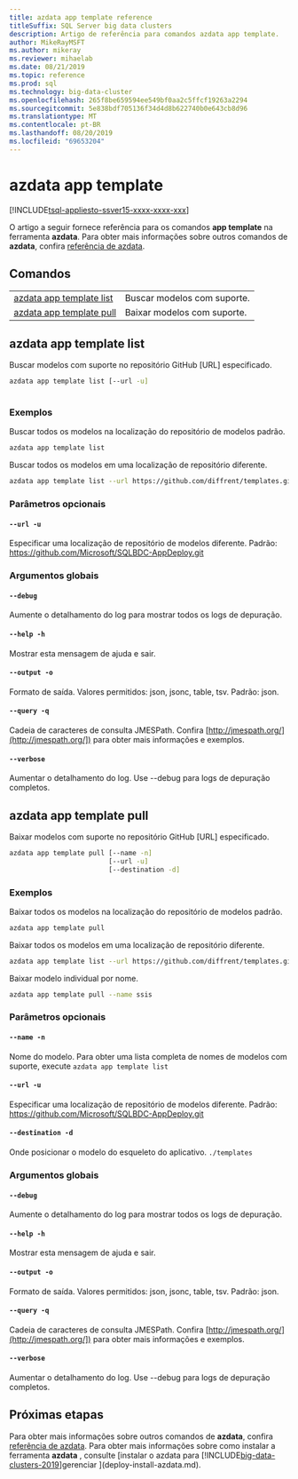 ```yaml
---
title: azdata app template reference
titleSuffix: SQL Server big data clusters
description: Artigo de referência para comandos azdata app template.
author: MikeRayMSFT
ms.author: mikeray
ms.reviewer: mihaelab
ms.date: 08/21/2019
ms.topic: reference
ms.prod: sql
ms.technology: big-data-cluster
ms.openlocfilehash: 265f8be659594ee549bf0aa2c5ffcf19263a2294
ms.sourcegitcommit: 5e838bdf705136f34d4d8b622740b0e643cb8d96
ms.translationtype: MT
ms.contentlocale: pt-BR
ms.lasthandoff: 08/20/2019
ms.locfileid: "69653204"
---
```

# <a name="azdata-app-template"></a>azdata app template

[!INCLUDE[tsql-appliesto-ssver15-xxxx-xxxx-xxx](../includes/tsql-appliesto-ssver15-xxxx-xxxx-xxx.md)]

O artigo a seguir fornece referência para os comandos **app template** na ferramenta **azdata**. Para obter mais informações sobre outros comandos de **azdata**, confira [referência de azdata](reference-azdata.md).

## <a name="commands"></a>Comandos
|     |     |
| --- | --- |
[azdata app template list](#azdata-app-template-list) | Buscar modelos com suporte.
[azdata app template pull](#azdata-app-template-pull) | Baixar modelos com suporte.
## <a name="azdata-app-template-list"></a>azdata app template list
Buscar modelos com suporte no repositório GitHub [URL] especificado.
```bash
azdata app template list [--url -u] 
                         
```
### <a name="examples"></a>Exemplos
Buscar todos os modelos na localização do repositório de modelos padrão.
```bash
azdata app template list
```
Buscar todos os modelos em uma localização de repositório diferente.
```bash
azdata app template list --url https://github.com/diffrent/templates.git
```
### <a name="optional-parameters"></a>Parâmetros opcionais
#### `--url -u`
Especificar uma localização de repositório de modelos diferente. Padrão: https://github.com/Microsoft/SQLBDC-AppDeploy.git
### <a name="global-arguments"></a>Argumentos globais
#### `--debug`
Aumente o detalhamento do log para mostrar todos os logs de depuração.
#### `--help -h`
Mostrar esta mensagem de ajuda e sair.
#### `--output -o`
Formato de saída.  Valores permitidos: json, jsonc, table, tsv.  Padrão: json.
#### `--query -q`
Cadeia de caracteres de consulta JMESPath. Confira [http://jmespath.org/](http://jmespath.org/]) para obter mais informações e exemplos.
#### `--verbose`
Aumentar o detalhamento do log. Use --debug para logs de depuração completos.
## <a name="azdata-app-template-pull"></a>azdata app template pull
Baixar modelos com suporte no repositório GitHub [URL] especificado.
```bash
azdata app template pull [--name -n] 
                         [--url -u]  
                         [--destination -d]
```
### <a name="examples"></a>Exemplos
Baixar todos os modelos na localização do repositório de modelos padrão.
```bash
azdata app template pull
```
Baixar todos os modelos em uma localização de repositório diferente.
```bash
azdata app template list --url https://github.com/diffrent/templates.git
```
Baixar modelo individual por nome.
```bash
azdata app template pull --name ssis            
```
### <a name="optional-parameters"></a>Parâmetros opcionais
#### `--name -n`
Nome do modelo. Para obter uma lista completa de nomes de modelos com suporte, execute `azdata app template list`
#### `--url -u`
Especificar uma localização de repositório de modelos diferente. Padrão: https://github.com/Microsoft/SQLBDC-AppDeploy.git
#### `--destination -d`
Onde posicionar o modelo do esqueleto do aplicativo.
`./templates`
### <a name="global-arguments"></a>Argumentos globais
#### `--debug`
Aumente o detalhamento do log para mostrar todos os logs de depuração.
#### `--help -h`
Mostrar esta mensagem de ajuda e sair.
#### `--output -o`
Formato de saída.  Valores permitidos: json, jsonc, table, tsv.  Padrão: json.
#### `--query -q`
Cadeia de caracteres de consulta JMESPath. Confira [http://jmespath.org/](http://jmespath.org/]) para obter mais informações e exemplos.
#### `--verbose`
Aumentar o detalhamento do log. Use --debug para logs de depuração completos.

## <a name="next-steps"></a>Próximas etapas

Para obter mais informações sobre outros comandos de **azdata**, confira [referência de azdata](reference-azdata.md). Para obter mais informações sobre como instalar a ferramenta **azdata** , consulte [instalar o azdata para [!INCLUDE[big-data-clusters-2019](../includes/ssbigdataclusters-ver15.md)]gerenciar ](deploy-install-azdata.md).
